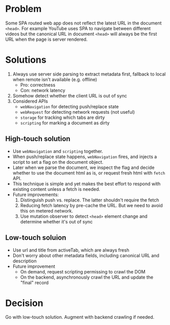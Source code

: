 # Problem

Some SPA routed web app does not reflect the latest URL in the document `<head>`. For example YouTube uses SPA to navigate between different videos but the canonical URL in document `<head>` will always be the first URL when the page is server rendered.

# Solutions

1. Always use server side parsing to extract metadata first, fallback to local when remote isn't available (e.g. offline)
   - Pro: correctness
   - Con: network latency
2. Somehow detect whether the client URL is out of sync
3. Considered APIs
   - `webNavigation` for detecting push/replace state
   - `webRequest` for detecting network requests (not useful)
   - `storage` for tracking which tabs are dirty
   - `scripting` for marking a document as dirty

## High-touch solution

- Use `webNavigation` and `scripting` together.
- When push/replace state happens, `webNavigation` fires, and injects a script to set a flag on the document object.
- Later when we parse the document, we inspect the flag and decide whether to use the document html as is, or request fresh html with `fetch` API.
- This technique is simple and yet makes the best effort to respond with existing content unless a fetch is needed.
- Future improvements:
  1. Distinguish push vs. replace. The latter shouldn't require the fetch
  2. Reducing fetch latency by pre-cache the URL. But we need to avoid this on metered network.
  3. Use mutation observer to detect `<head>` element change and determine whether it's out of sync

## Low-touch soluion

- Use url and title from activeTab, which are always fresh
- Don't worry about other metadata fields, including canonical URL and description
- Future improvement
  - On demand, request scripting permissing to crawl the DOM
  - On the backend, asynchronously crawl the URL and update the "final" record

# Decision

Go with low-touch solution. Augment with backend crawling if needed.
